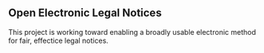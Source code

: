 ## Open Electronic Legal Notices

This project is working toward enabling a broadly usable electronic method for fair, effectice legal notices.  



